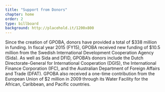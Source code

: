 ```yaml
---
title: "Support from Donors"
chapter: home
order: 2
type: billboard
background: http://placehold.it/1200x800
---
```


Since the creation of GPOBA, donors have provided a total of $338 million in funding. In fiscal year 2015 (FY15), GPOBA received new funding of $10.5 million from the Swedish International Development Cooperation Agency (Sida). As well as Sida and DFID, GPOBA’s donors include the Dutch Directorate-General for International Cooperation (DGIS), the International Finance Corporation (IFC), and the Australian Department of Foreign Affairs and Trade (DFAT). GPOBA also received a one-time contribution from the European Union of $2 million in 2009 through its Water Facility for the African, Caribbean, and Pacific countries.

<!-- Link to Donors’ websites? via clickable icons? -->

<!-- Link to: Pop-up tables? - Financial statements appendix of donor contributions -->
